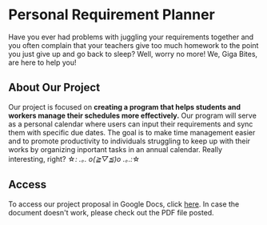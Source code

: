# Personal Requirement Planner

Have you ever had problems with juggling your requirements together and you often complain that your teachers give too much homework to the point you just give up and go back to sleep? Well, worry no more! We, Giga Bites, are here to help you!

## About Our Project

Our project is focused on **creating a program that helps students and workers manage their schedules more effectively.** Our program will serve as a personal calendar where users can input their requirements and sync them with specific due dates. The goal is to make time management easier and to promote productivity to individuals struggling to keep up with their works by organizing inportant tasks in an annual calendar. Really interesting, right? ☆*: .｡. o(≧▽≦)o .｡.:*☆


## Access 

To access our project proposal in Google Docs, click [here](https://docs.google.com/document/d/1ZcmexSEgFxNmGWgqRGxSxqpUH89Ta0pNyAHw4gg1NG8/edit?tab=t.0}). In case the document doesn't work, please check out the PDF file posted.
